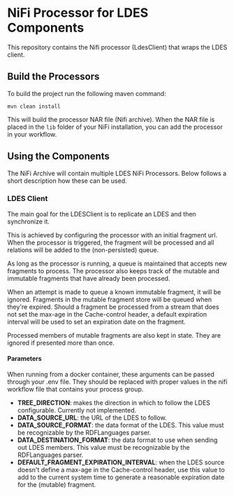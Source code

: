# NiFi Processor for LDES Components

This repository contains the Nifi processor (LdesClient) that wraps the LDES client.


## Build the Processors

To build the project run the following maven command:

```maven
mvn clean install
```

This will build the processor NAR file (Nifi archive).
When the NAR file is placed in the `lib` folder of your NiFi installation, you can add the processor in your workflow.

## Using the Components 

The NiFi Archive will contain multiple LDES NiFi Processors. Below follows a short description how these can be used.

### LDES Client

The main goal for the LDESClient is to replicate an LDES and then synchronize it.

This is achieved by configuring the processor with an initial fragment url. When the processor is triggered, the fragment will be processed and all relations will be added to the (non-persisted) queue.

As long as the processor is running, a queue is maintained that accepts new fragments to process.
The processor also keeps track of the mutable and immutable fragments that have already been processed.

When an attempt is made to queue a known immutable fragment, it will be ignored.
Fragments in the mutable fragment store will be queued when they're expired. Should a fragment be processed from a stream that does not set the max-age in the Cache-control header, a default expiration interval will be used to set an expiration date on the fragment.

Processed members of mutable fragments are also kept in state. They are ignored if presented more than once.


#### Parameters

When running from a docker container, these arguments can be passed through your .env file.
They should be replaced with proper values in the nifi workflow file that contains your process group.

* **TREE_DIRECTION**: makes the direction in which to follow the LDES configurable. Currently not implemented.
* **DATA_SOURCE_URL**: the URL of the LDES to follow.
* **DATA_SOURCE_FORMAT**: the data format of the LDES. This value must be recognizable by the RDFLanguages parser.
* **DATA_DESTINATION_FORMAT**: the data format to use when sending out LDES members. This value must be recognizable by the RDFLanguages parser.
* **DEFAULT_FRAGMENT_EXPIRATION_INTERVAL**: when the LDES source doesn't define a max-age in the Cache-control header, use this value to add to the current system time to generate a reasonable expiration date for the (mutable) fragment.